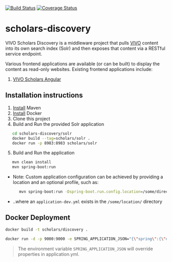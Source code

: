 [![Build Status](https://travis-ci.org/vivo-community/scholars-discovery.svg?branch=master)](https://travis-ci.org/vivo-community/scholars-discovery)
[![Coverage Status](https://coveralls.io/repos/github/vivo-community/scholars-discovery/badge.svg?branch=master)](https://coveralls.io/github/vivo-community/scholars-discovery?branch=master)

# scholars-discovery

VIVO Scholars Discovery is a middleware project that pulls [VIVO](https://duraspace.org/vivo/) content into its own search index (Solr) and then exposes that content via a RESTful service endpoint.

Various frontend applications are available (or can be built) to display the content as read-only websites.
Existing frontend applications include:
1. [VIVO Scholars Angular](https://github.com/vivo-community/scholars-angular)

## Installation instructions

1. [Install](https://maven.apache.org/install.html) Maven
2. [Install](https://docs.docker.com/install/) Docker
3. Clone this project
4. Build and Run the provided Solr application
```bash
   cd scholars-discovery/solr
   docker build --tag=scholars/solr .
   docker run -p 8983:8983 scholars/solr
```
5. Build and Run the application
```bash
   mvn clean install
   mvn spring-boot:run
```
   - Note: Custom application configuration can be achieved by providing a location and an optional profile, such as:
```bash
      mvn spring-boot:run -Dspring-boot.run.config.location=/some/directory/ -Dspring-boot.run.profiles=dev
```
   - ..where an `application-dev.yml` exists in the `/some/location/` directory

## Docker Deployment

```bash
docker build -t scholars/discovery .
```

```bash
docker run -d -p 9000:9000 -e SPRING_APPLICATION_JSON="{\"spring\":{\"data\":{\"solr\":{\"host\":\"http://localhost:8983/solr\"}}},\"ui\":{\"url\":\"http://localhost:3000\"},\"vivo\":{\"base-url\":\"https://scholars.library.tamu.edu/vivo\"},\"graphql\":{\"spqr\":{\"gui\":{\"enabled\":true}}},\"middleware\":{\"allowed-origins\":[\"http://localhost:3000\"],\"index\":{\"onStartup\":false},\"export\":{\"individualBaseUri\":\"http://localhost:3000/display\"}}}" scholars/discovery
```

> The environment variable `SPRING_APPLICATION_JSON` will override properties in application.yml.
